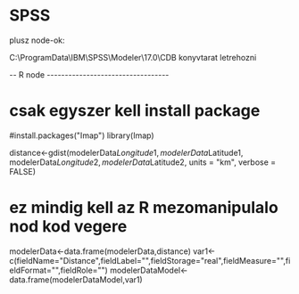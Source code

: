 # SPSS

plusz node-ok:

C:\ProgramData\IBM\SPSS\Modeler\17.0\CDB
konyvtarat letrehozni


-- R node ----------------------------------
# csak egyszer kell install package
#install.packages("Imap")
library(Imap)

distance<-gdist(modelerData$Longitude1,modelerData$Latitude1, modelerData$Longitude2,modelerData$Latitude2, units = "km", verbose = FALSE)

# ez mindig kell az R mezomanipulalo nod kod vegere
modelerData<-data.frame(modelerData,distance)
var1<-c(fieldName="Distance",fieldLabel="",fieldStorage="real",fieldMeasure="",fieldFormat="",fieldRole="")
modelerDataModel<-data.frame(modelerDataModel,var1)
